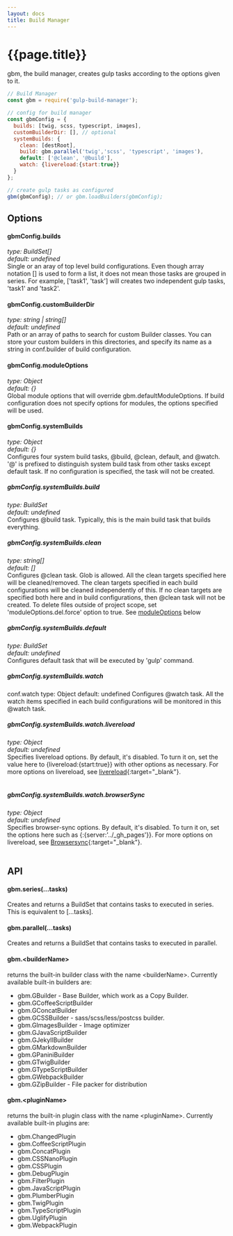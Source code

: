 ```yaml
---
layout: docs
title: Build Manager
---
```

# {{page.title}}
gbm, the build manager, creates gulp tasks according to the options given to it.<br>

```javascript
// Build Manager
const gbm = require('gulp-build-manager');

// config for build manager
const gbmConfig = {
  builds: [twig, scss, typescript, images],
  customBuilderDir: [], // optional
  systemBuilds: {
    clean: [destRoot],
    build: gbm.parallel('twig','scss', 'typescript', 'images'),
    default: ['@clean', '@build'],
    watch: {livereload:{start:true}}
  }
};

// create gulp tasks as configured
gbm(gbmConfig); // or gbm.loadBuilders(gbmConfig);

``` 

## Options

#### gbmConfig.builds
<i>type: BuildSet[]</i><br>
<i>default: undefined</i><br>
Single or an aray of top level build configurations. Even though array notation [] is used to form a list, it does not mean those tasks are grouped in series. For example, ['task1', 'task'] will creates two independent gulp tasks, 'task1' and 'task2'.

#### gbmConfig.customBuilderDir
<i>type: string | string[]</i><br>
<i>default: undefined</i><br>
Path or an array of paths to search for custom Builder classes. You can store your custom builders in this directories, and specify its name as a string in conf.builder of build configuration.

#### gbmConfig.moduleOptions
<i>type: Object</i><br>
<i>default: {}</i><br>
Global module options that will override gbm.defaultModuleOptions.
If build configuration does not specify options for modules, the options specified will be used.

#### gbmConfig.systemBuilds
<i>type: Object</i><br>
<i>default: {}</i><br>
Configures four system build tasks, @build, @clean, default, and @watch. '@' is prefixed to distinguish system build task from other tasks except default task.
If no configuration is specified, the task will not be created.

##### gbmConfig.systemBuilds.build
<i>type: BuildSet</i><br>
<i>default: undefined</i><br>
Configures @build task. Typically, this is the main build task that builds everything.

##### gbmConfig.systemBuilds.clean
<i>type: string[]</i><br>
<i>default: []</i><br>
Configures @clean task. Glob is allowed. All the clean targets specified here will be cleaned/removed. The clean targets specified in each build configurations will be cleaned independently of this. If no clean targets are specified both here and in build configurations, then @clean task will not be created.
To delete files outside of project scope, set 'moduleOptions.del.force' option to true.
See [moduleOptions](#moduleOptions) below

##### gbmConfig.systemBuilds.default
<i>type: BuildSet</i><br>
<i>default: undefined</i><br>
Configures default task that will be executed by 'gulp' command.


##### gbmConfig.systemBuilds.watch
conf.watch
type: Object
default: undefined
Configures @watch task. All the watch items specified in each build configurations will be monitored in this @watch task.

##### gbmConfig.systemBuilds.watch.livereload
<i>type: Object</i><br>
<i>default: undefined</i><br>
Specifies livereload options. By default, it's disabled. To turn it on, set the value here to {livereload:{start:true}} with other options as necessary.
 For more options on livereload, see [livereload](https://github.com/vohof/gulp-livereload#options-optional){:target="_blank"}.
<br><br>

##### gbmConfig.systemBuilds.watch.browserSync
<i>type: Object</i><br>
<i>default: undefined</i><br>
Specifies browser-sync options. By default, it's disabled. To turn it on, set the options here such as {:{server:'../_gh_pages'}}.
 For more options on livereload, see [Browsersync](https://browsersync.io/docs/options){:target="_blank"}.
<br><br>


## API
#### gbm.series(...tasks)
Creates and returns a BuildSet that contains tasks to executed in series.
This is equivalent to \[...tasks\].

#### gbm.parallel(...tasks)
Creates and returns a BuildSet that contains tasks to executed in parallel.

#### gbm.\<builderName\>
returns the built-in builder class with the name \<builderName\>. Currently available built-in builders are:
  - gbm.GBuilder - Base Builder, which work as a Copy Builder.
  - gbm.GCoffeeScriptBuilder
  - gbm.GConcatBuilder
  - gbm.GCSSBuilder - sass/scss/less/postcss builder.
  - gbm.GImagesBuilder - Image optimizer
  - gbm.GJavaScriptBuilder
  - gbm.GJekyllBuilder
  - gbm.GMarkdownBuilder
  - gbm.GPaniniBuilder
  - gbm.GTwigBuilder
  - gbm.GTypeScriptBuilder
  - gbm.GWebpackBuilder
  - gbm.GZipBuilder - File packer for distribution

#### gbm.\<pluginName\>
returns the built-in plugin class with the name \<pluginName\>. Currently available built-in plugins are:
  - gbm.ChangedPlugin
  - gbm.CoffeeScriptPlugin
  - gbm.ConcatPlugin
  - gbm.CSSNanoPlugin
  - gbm.CSSPlugin
  - gbm.DebugPlugin
  - gbm.FilterPlugin
  - gbm.JavaScriptPlugin
  - gbm.PlumberPlugin
  - gbm.TwigPlugin
  - gbm.TypeScriptPlugin
  - gbm.UglifyPlugin
  - gbm.WebpackPlugin
  